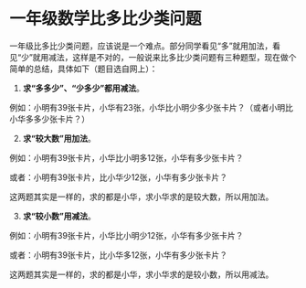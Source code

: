 # 一年级数学比多比少类问题


一年级比多比少类问题，应该说是一个难点。部分同学看见“多”就用加法，看见“少”就用减法，这样是不对的，一般说来比多比少类问题有三种题型，现在做个简单的总结，具体如下（题目选自网上）：

1. **求“多多少”、“少多少”都用减法**。

例如：小明有39张卡片，小华有23张，小华比小明少多少张卡片？（或者小明比小华多多少张卡片？）

2. **求“较大数”用加法**。

例如：小明有39张卡片，小华比小明多12张，小华有多少张卡片？

或者：小明有39张卡片，比小华少12张，小华有多少张卡片？

这两题其实是一样的，求的都是小华，求小华求的是较大数，所以用加法。

3. **求“较小数”用减法**。

例如：小明有39张卡片，小华比小明少12张，小华有多少张卡片？

或者：小明有39张卡片，比小华多12张，小华有多少张卡片？

这两题其实是一样的，求的都是小华，求小华求的是较小数，所以用减法。




